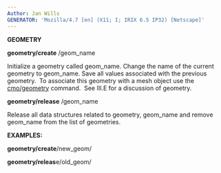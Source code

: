 ```yaml
---
Author: Jan Wills
GENERATOR: 'Mozilla/4.7 [en] (X11; I; IRIX 6.5 IP32) [Netscape]'
---
```


 **GEOMETRY**

  **geometry/create** /geom\_name
 
  Initialize a geometry called geom\_name. Change the name of the
  current geometry to geom\_name. Save all values associated with the
  previous geometry.  To associate this geometry with a mesh object
  use the [cmo/geometry](cmo_geom.md) command.  See III.E for a
  discussion of geometry.
 
  **geometry/release** /geom\_name
 
  Release all data structures related to geometry, geom\_name and
  remove geom\_name from the list of geometries.

 **EXAMPLES:**

  **geometry/create**/new\_geom/

  **geometry/releas**e/old\_geom/

   

   

 
